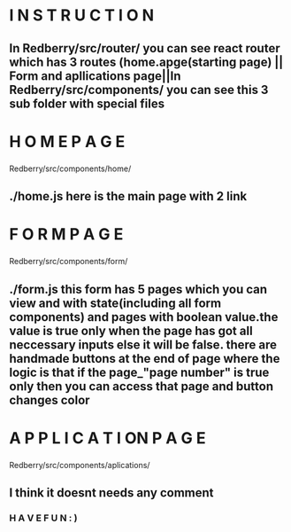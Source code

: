 #                                                         I N S T R U C T I O N
### 

##   In  Redberry/src/router/ you can see react router which has 3   routes (home.apge(starting page) || Form  and apllications page||In  Redberry/src/components/ you can see this 3 sub folder  with special files

#                                                      H O M E             P A G E
###  
Redberry/src/components/home/
##           ./home.js      here is the main page with 2 link


#                                                     F O R M           P A G E

###       
Redberry/src/components/form/
##   ./form.js          this form has 5 pages which you can view and   with state(including all form components) and pages with boolean value.the value is true  only when the page has got all neccessary inputs else it will be false.  there are handmade buttons  at the end of page where the logic is that if the page_"page number" is true only then you can access that page and button changes color



#                                                     A P P L I C A T I ON        P A G E
###   
Redberry/src/components/aplications/

##        I think it doesnt needs any comment


###                                                  H A V E         F U N : )

